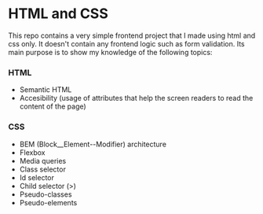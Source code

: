 # HTML and CSS

This repo contains a very simple frontend project that I made using html and css only. It doesn't contain any frontend logic such as form validation. Its main purpose is to show my knowledge of the following topics:

### HTML
- Semantic HTML
- Accesibility (usage of attributes that help the screen readers to read the content of the page)

### CSS
- BEM (Block__Element--Modifier) architecture
- Flexbox
- Media queries
- Class selector
- Id selector
- Child selector (>)
- Pseudo-classes
- Pseudo-elements
